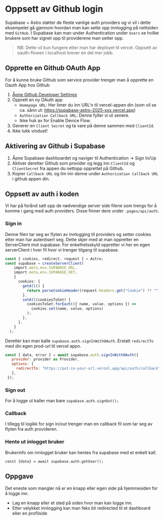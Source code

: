 # Oppsett av Github login

Supabase + Astro støtter de fleste vanlige auth providers og vi vil i dette eksempelet gå gjennom hvordan man kan sette opp innlogging på nettsiden med `GitHub`. I Supabase kan man under Authentication under `Users` se hvilke brukere som har signet opp til providerene man setter opp.

> NB: Dette vil kun fungere etter man har deployet til vercel. Oppsett av oauth-flowen i localhost krever en del mer jobb.

## Opprette en Github OAuth App 
For å kunne bruke Github som service provider trenger man å opprette en Oauth App hos Github  

1. [Åpne Github Developer Settings](https://github.com/settings/developers)
2. Opprett en ny OAuth app
   - `Homepage URL`: Her limer du inn URL'n til vercel-appen din (som vil se ca. sånn ut: https://supabase-astro-2025-xxx.vercel.app)
   - `Authorization Callback URL`: Denne fyller vi ut senere.
   - Ikke huk av for Enable Device Flow.
3. Generer en `Client Secret` og ta vare på denne sammen med `ClientId`.
4. Ikke lukk vinduet!

## Aktivering av Github i Supabase 
1. Åpne Supabase dashboardet og naviger til Authentication -> Sign In/Up
2. Aktiver deretter Github som provider og legg inn `ClientId` og `ClientSecret` fra appen du nettopp opprettet på Github.
3. Kopier `Callback URL` og lim inn denne under `Authorization Callback URL` i github appen din.

## Oppsett av auth i koden
Vi har på forånd satt opp de nødvendige server side filene som trengs for å komme i gang med auth providers. Disse finner dere under `.pages/api/auth`. 

### Sign in
Denne filen tar seg av flyten av innlogging til providers og setter cookies etter man har autentisert seg. Dette skjer med at man oppretter en ServerClient mot supabase. For enkelhetsskyld oppretter vi her en egen serverClient i hver fil hvor vi trenger tilgang til supabase.

```typescript
const { cookies, redirect, request } = Astro;
const supabase = createServerClient(
    import.meta.env.SUPABASE_URL,
    import.meta.env.SUPABASE_KEY,
    {
      cookies: {
        getAll() {
          return parseCookieHeader(request.headers.get("Cookie") ?? "");
        },
        setAll(cookiesToSet) {
          cookiesToSet.forEach(({ name, value, options }) =>
            cookies.set(name, value, options)
          );
        },
      },
    }
  );
  ```

Deretter kan man kalle `supabase.auth.signInWithOAuth`. Erstatt `redirectTo` med din egen prod-url til vercel appn. 

```javascript
const { data, error } = await supabase.auth.signInWithOAuth({
   provider: provider as Provider,
   options: {
     redirectTo: "https://put-in-your-url.vercel.app/api/auth/callback"
   },
 });
 ```


### Sign out
For å logge ut kaller man bare ```supabase.auth.signOut();```

### Callback
I tillegg til logikk for sign in/out trenger man en callback fil som tar seg av flyten fra auth provideren.

### Hente ut inlogget bruker
Brukerinfo om innlogget bruker kan hentes fra supabase med et enkelt kall.  

```const {data} = await supabase.auth.getUser();```

## Oppgave
Det eneste som mangler nå er en knapp eller egen side på hjemmesiden for å logge inn.

- Lag en knapp eller et sted på siden hvor man kan logge inn.
- Etter velykket innlogging kan man feks bli redirected til et dashboard eller en profilside 